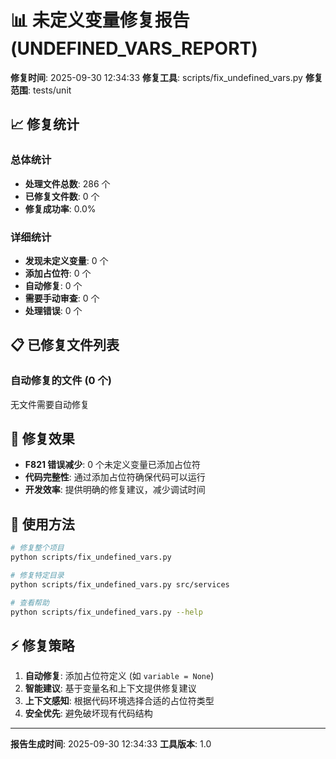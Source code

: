 # 📊 未定义变量修复报告 (UNDEFINED_VARS_REPORT)

**修复时间**: 2025-09-30 12:34:33
**修复工具**: scripts/fix_undefined_vars.py
**修复范围**: tests/unit

## 📈 修复统计

### 总体统计
- **处理文件总数**: 286 个
- **已修复文件数**: 0 个
- **修复成功率**: 0.0%

### 详细统计
- **发现未定义变量**: 0 个
- **添加占位符**: 0 个
- **自动修复**: 0 个
- **需要手动审查**: 0 个
- **处理错误**: 0 个

## 📋 已修复文件列表

### 自动修复的文件 (0 个)
无文件需要自动修复


## 🎯 修复效果

- **F821 错误减少**: 0 个未定义变量已添加占位符
- **代码完整性**: 通过添加占位符确保代码可以运行
- **开发效率**: 提供明确的修复建议，减少调试时间

## 🔧 使用方法

```bash
# 修复整个项目
python scripts/fix_undefined_vars.py

# 修复特定目录
python scripts/fix_undefined_vars.py src/services

# 查看帮助
python scripts/fix_undefined_vars.py --help
```

## ⚡ 修复策略

1. **自动修复**: 添加占位符定义 (如 `variable = None`)
2. **智能建议**: 基于变量名和上下文提供修复建议
3. **上下文感知**: 根据代码环境选择合适的占位符类型
4. **安全优先**: 避免破坏现有代码结构

---

**报告生成时间**: 2025-09-30 12:34:33
**工具版本**: 1.0
